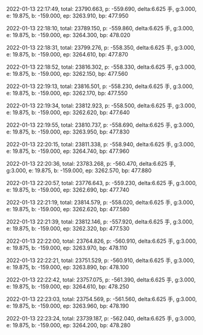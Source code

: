 2022-01-13 22:17:49, total: 23790.663, p: -559.690, delta:6.625 手, g:3.000, e: 19.875, b: -159.000, ep: 3263.910, bp: 477.950

2022-01-13 22:18:10, total: 23789.150, p: -559.860, delta:6.625 手, g:3.000, e: 19.875, b: -159.000, ep: 3264.300, bp: 478.020

2022-01-13 22:18:31, total: 23799.276, p: -558.350, delta:6.625 手, g:3.000, e: 19.875, b: -159.000, ep: 3264.610, bp: 477.870

2022-01-13 22:18:52, total: 23816.302, p: -558.330, delta:6.625 手, g:3.000, e: 19.875, b: -159.000, ep: 3262.150, bp: 477.560

2022-01-13 22:19:13, total: 23816.501, p: -558.230, delta:6.625 手, g:3.000, e: 19.875, b: -159.000, ep: 3262.170, bp: 477.550

2022-01-13 22:19:34, total: 23812.923, p: -558.500, delta:6.625 手, g:3.000, e: 19.875, b: -159.000, ep: 3262.620, bp: 477.640

2022-01-13 22:19:55, total: 23810.737, p: -558.690, delta:6.625 手, g:3.000, e: 19.875, b: -159.000, ep: 3263.950, bp: 477.830

2022-01-13 22:20:15, total: 23811.338, p: -558.940, delta:6.625 手, g:3.000, e: 19.875, b: -159.000, ep: 3264.740, bp: 477.960

2022-01-13 22:20:36, total: 23783.268, p: -560.470, delta:6.625 手, g:3.000, e: 19.875, b: -159.000, ep: 3262.570, bp: 477.880

2022-01-13 22:20:57, total: 23776.643, p: -559.230, delta:6.625 手, g:3.000, e: 19.875, b: -159.000, ep: 3262.690, bp: 477.740

2022-01-13 22:21:19, total: 23814.579, p: -558.020, delta:6.625 手, g:3.000, e: 19.875, b: -159.000, ep: 3262.620, bp: 477.580

2022-01-13 22:21:39, total: 23812.146, p: -557.920, delta:6.625 手, g:3.000, e: 19.875, b: -159.000, ep: 3262.320, bp: 477.530

2022-01-13 22:22:00, total: 23764.826, p: -560.910, delta:6.625 手, g:3.000, e: 19.875, b: -159.000, ep: 3263.970, bp: 478.110

2022-01-13 22:22:21, total: 23751.529, p: -560.910, delta:6.625 手, g:3.000, e: 19.875, b: -159.000, ep: 3263.890, bp: 478.100

2022-01-13 22:22:42, total: 23757.075, p: -561.390, delta:6.625 手, g:3.000, e: 19.875, b: -159.000, ep: 3264.610, bp: 478.250

2022-01-13 22:23:03, total: 23754.569, p: -561.560, delta:6.625 手, g:3.000, e: 19.875, b: -159.000, ep: 3263.960, bp: 478.190

2022-01-13 22:23:24, total: 23739.187, p: -562.040, delta:6.625 手, g:3.000, e: 19.875, b: -159.000, ep: 3264.200, bp: 478.280